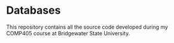 # Databases
This repository contains all the source code developed during my COMP405 course at Bridgewater State University.
